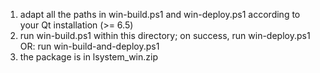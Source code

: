 1) adapt all the paths in win-build.ps1 and win-deploy.ps1 according to your Qt installation (>= 6.5)
2) run win-build.ps1 within this directory; on success, run win-deploy.ps1
   OR: run win-build-and-deploy.ps1
3) the package is in lsystem_win.zip